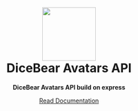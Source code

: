 <h1 align="center"><img src="https://avatars.dicebear.com/api/male/seed.svg" width="124" /> <br />DiceBear Avatars API</h1>
<p align="center"><strong>DiceBear Avatars API build on express</strong></p>

<p align="center">
  <a href="https://avatars.dicebear.com/integrations/api">
    Read Documentation
  </a>
</p>
